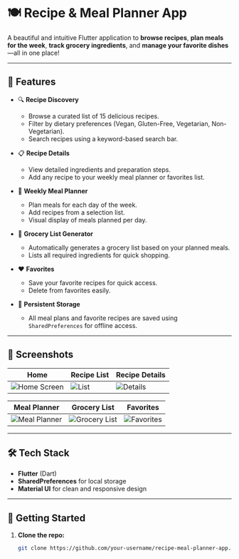 # 🍽️ Recipe & Meal Planner App

A beautiful and intuitive Flutter application to **browse recipes**, **plan meals for the week**, **track grocery ingredients**, and **manage your favorite dishes**—all in one place!

---

## 📱 Features

- 🔍 **Recipe Discovery**
  - Browse a curated list of 15 delicious recipes.
  - Filter by dietary preferences (Vegan, Gluten-Free, Vegetarian, Non-Vegetarian).
  - Search recipes using a keyword-based search bar.

- 📋 **Recipe Details**
  - View detailed ingredients and preparation steps.
  - Add any recipe to your weekly meal planner or favorites list.

- 📆 **Weekly Meal Planner**
  - Plan meals for each day of the week.
  - Add recipes from a selection list.
  - Visual display of meals planned per day.

- 🛒 **Grocery List Generator**
  - Automatically generates a grocery list based on your planned meals.
  - Lists all required ingredients for quick shopping.

- ❤️ **Favorites**
  - Save your favorite recipes for quick access.
  - Delete from favorites easily.

- 💾 **Persistent Storage**
  - All meal plans and favorite recipes are saved using `SharedPreferences` for offline access.

---

## 📸 Screenshots

| Home | Recipe List | Recipe Details |
|------|-------------|----------------|
| ![Home Screen]("C:\Users\user\Pictures\1.jpg") | ![List]("C:\Users\user\Pictures\2.jpg") | ![Details]("C:\Users\user\Pictures\3.jpg") |

| Meal Planner | Grocery List | Favorites |
|--------------|--------------|-----------|
| ![Meal Planner]("C:\Users\user\Pictures\5.jpg") | ![Grocery List]("C:\Users\user\Pictures\6.jpg") | ![Favorites]("C:\Users\user\Pictures\4.jpg") |

---

## 🛠️ Tech Stack

- **Flutter** (Dart)
- **SharedPreferences** for local storage
- **Material UI** for clean and responsive design

---

## 🚀 Getting Started

1. **Clone the repo:**
   ```bash
   git clone https://github.com/your-username/recipe-meal-planner-app.git


